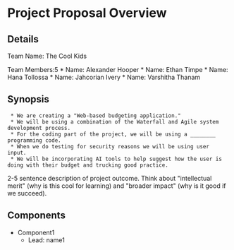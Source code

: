 # Project Proposal Overview

## Details
Team Name: The Cool Kids

Team Members:5
      * Name: Alexander Hooper
      * Name: Ethan Timpe
      * Name: Hana Tollossa
      * Name: Jahcorian Ivery
      * Name: Varshitha Thanam

## Synopsis
     * We are creating a "Web-based budgeting application."
     * We will be using a combination of the Waterfall and Agile system development process. 
     * For the coding part of the project, we will be using a ________ programming code. 
     * When we do testing for security reasons we will be using user input. 
     * We will be incorporating AI tools to help suggest how the user is doing with their budget and trucking good practice.
     
2-5 sentence description of project outcome. Think about "intellectual merit" (why is this cool for learning) and "broader impact" (why is it good if we succeed).

## Components
* Component1
  * Lead: name1
